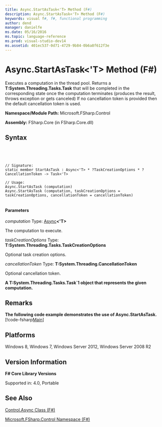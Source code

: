 ```yaml
---
title: Async.StartAsTask<'T> Method (F#)
description: Async.StartAsTask<'T> Method (F#)
keywords: visual f#, f#, functional programming
author: dend
manager: danielfe
ms.date: 05/16/2016
ms.topic: language-reference
ms.prod: visual-studio-dev14
ms.assetid: 401ec537-0d71-4729-9b84-0b6a8f612f3e 
---
```


# Async.StartAsTask<'T> Method (F#)

Executes a computation in the thread pool. Returns a **T:System.Threading.Tasks.Task** that will be completed in the corresponding state once the computation terminates (produces the result, throws exception or gets canceled) If no cancellation token is provided then the default cancellation token is used.

**Namespace/Module Path:** Microsoft.FSharp.Control

**Assembly:** FSharp.Core (in FSharp.Core.dll)


## Syntax



```




// Signature:
static member StartAsTask : Async<'T> * ?TaskCreationOptions * ?CancellationToken -> Task<'T>

// Usage:
Async.StartAsTask (computation)
Async.StartAsTask (computation, taskCreationOptions = taskCreationOptions, cancellationToken = cancellationToken)


```





#### Parameters
*computation*
Type: [Async](http://msdn.microsoft.com/en-us/library/e0b28ea2-dea5-4021-b2b9-d7d4761babde)**&lt;'T&gt;**


The computation to execute.


*taskCreationOptions*
Type: **T:System.Threading.Tasks.TaskCreationOptions**


Optional task creation options.


*cancellationToken*
Type: **T:System.Threading.CancellationToken**


Optional cancellation token.



**A T:System.Threading.Tasks.Task&#96;1 object that represents the given computation.**
## Remarks
**The following code example demonstrates the use of Async.StartAsTask.**
[!code-fsharp[Main](snippets/fsasyncapis/snippet330.fs)]
## Platforms
Windows 8, Windows 7, Windows Server 2012, Windows Server 2008 R2


## Version Information
**F# Core Library Versions**

Supported in: 4.0, Portable


## See Also
[Control.Async Class &#40;F&#35;&#41;](Control.Async-Class-%5BFSharp%5D.md)

[Microsoft.FSharp.Control Namespace &#40;F&#35;&#41;](Microsoft.FSharp.Control-Namespace-%5BFSharp%5D.md)

